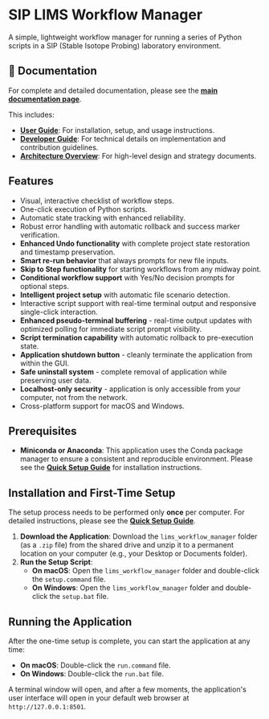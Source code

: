 # SIP LIMS Workflow Manager

A simple, lightweight workflow manager for running a series of Python scripts in a SIP (Stable Isotope Probing) laboratory environment.

## 📖 Documentation

For complete and detailed documentation, please see the **[main documentation page](docs/index.md)**.

This includes:
- **[User Guide](docs/user_guide)**: For installation, setup, and usage instructions.
- **[Developer Guide](docs/developer_guide)**: For technical details on implementation and contribution guidelines.
- **[Architecture Overview](docs/architecture)**: For high-level design and strategy documents.

## Features

-   Visual, interactive checklist of workflow steps.
-   One-click execution of Python scripts.
-   Automatic state tracking with enhanced reliability.
-   Robust error handling with automatic rollback and success marker verification.
-   **Enhanced Undo functionality** with complete project state restoration and timestamp preservation.
-   **Smart re-run behavior** that always prompts for new file inputs.
-   **Skip to Step functionality** for starting workflows from any midway point.
-   **Conditional workflow support** with Yes/No decision prompts for optional steps.
-   **Intelligent project setup** with automatic file scenario detection.
-   Interactive script support with real-time terminal output and responsive single-click interaction.
-   **Enhanced pseudo-terminal buffering** - real-time output updates with optimized polling for immediate script prompt visibility.
-   **Script termination capability** with automatic rollback to pre-execution state.
-   **Application shutdown button** - cleanly terminate the application from within the GUI.
-   **Safe uninstall system** - complete removal of application while preserving user data.
-   **Localhost-only security** - application is only accessible from your computer, not from the network.
-   Cross-platform support for macOS and Windows.

## Prerequisites

-   **Miniconda or Anaconda**: This application uses the Conda package manager to ensure a consistent and reproducible environment. Please see the **[Quick Setup Guide](docs/user_guide/QUICK_SETUP_GUIDE.md)** for installation instructions.

## Installation and First-Time Setup

The setup process needs to be performed only **once** per computer. For detailed instructions, please see the **[Quick Setup Guide](docs/user_guide/QUICK_SETUP_GUIDE.md)**.

1.  **Download the Application**: Download the `lims_workflow_manager` folder (as a `.zip` file) from the shared drive and unzip it to a permanent location on your computer (e.g., your Desktop or Documents folder).
2.  **Run the Setup Script**:
    -   **On macOS**: Open the `lims_workflow_manager` folder and double-click the `setup.command` file.
    -   **On Windows**: Open the `lims_workflow_manager` folder and double-click the `setup.bat` file.

## Running the Application

After the one-time setup is complete, you can start the application at any time:

-   **On macOS**: Double-click the `run.command` file.
-   **On Windows**: Double-click the `run.bat` file.

A terminal window will open, and after a few moments, the application's user interface will open in your default web browser at `http://127.0.0.1:8501`.